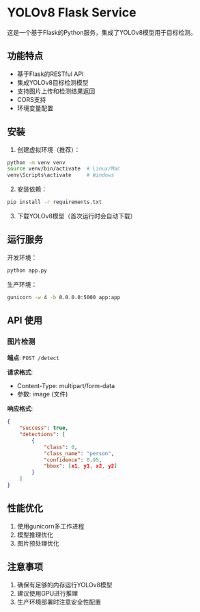 # YOLOv8 Flask Service

这是一个基于Flask的Python服务，集成了YOLOv8模型用于目标检测。

## 功能特点

- 基于Flask的RESTful API
- 集成YOLOv8目标检测模型
- 支持图片上传和检测结果返回
- CORS支持
- 环境变量配置

## 安装

1. 创建虚拟环境（推荐）：
```bash
python -m venv venv
source venv/bin/activate  # Linux/Mac
venv\Scripts\activate     # Windows
```

2. 安装依赖：
```bash
pip install -r requirements.txt
```

3. 下载YOLOv8模型（首次运行时会自动下载）

## 运行服务

开发环境：
```bash
python app.py
```

生产环境：
```bash
gunicorn -w 4 -b 0.0.0.0:5000 app:app
```

## API 使用

### 图片检测

**端点**: `POST /detect`

**请求格式**:
- Content-Type: multipart/form-data
- 参数: image (文件)

**响应格式**:
```json
{
    "success": true,
    "detections": [
        {
            "class": 0,
            "class_name": "person",
            "confidence": 0.95,
            "bbox": [x1, y1, x2, y2]
        }
    ]
}
```

## 性能优化

1. 使用gunicorn多工作进程
2. 模型推理优化
3. 图片预处理优化

## 注意事项

1. 确保有足够的内存运行YOLOv8模型
2. 建议使用GPU进行推理
3. 生产环境部署时注意安全性配置 